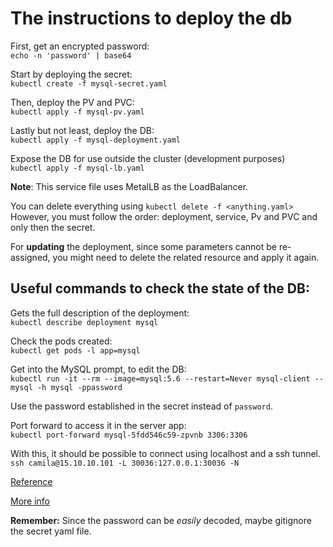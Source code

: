 # The instructions to deploy the db

First, get an encrypted password:  
`echo -n 'password' | base64`

Start by deploying the secret:  
`kubectl create -f mysql-secret.yaml`

Then, deploy the PV and PVC:  
`kubectl apply -f mysql-pv.yaml`

Lastly but not least, deploy the DB:  
`kubectl apply -f mysql-deployment.yaml`

Expose the DB for use outside the cluster (development purposes)  
`kubectl apply -f mysql-lb.yaml`  

**Note**: This service file uses MetalLB as the LoadBalancer.

You can delete everything using `kubectl delete -f <anything.yaml>`  
However, you must follow the order: deployment, service, Pv and PVC and only then the secret.

For **updating** the deployment, since some parameters cannot be re-assigned, you might need to delete the related resource and
apply it again.
  

## Useful commands to check the state of the DB:
Gets the full description of the deployment:  
`kubectl describe deployment mysql`

Check the pods created:  
`kubectl get pods -l app=mysql`

Get into the MySQL prompt, to edit the DB:  
`kubectl run -it --rm --image=mysql:5.6 --restart=Never mysql-client -- mysql -h mysql -ppassword`

Use the password established in the secret instead of `password`.

Port forward to access it in the server app:  
`kubectl port-forward mysql-5fdd546c59-zpvnb 3306:3306`

With this, it should be possible to connect using localhost and a ssh tunnel.  
`ssh camila@15.10.10.101 -L 30036:127.0.0.1:30036 -N`

[Reference](https://linoxide.com/deploy-mysql-on-kubernetes/)

[More info](https://medium.com/@judomu/how-to-connect-with-an-interactive-kubernetes-mysql-client-utilizing-secrets-ecf39557d7bb)

**Remember:** Since the password can be _easily_ decoded, maybe gitignore the secret yaml file. 
